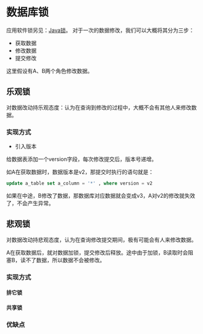 # 数据库锁

应用软件锁另见：[Java锁](../../../软件开发/原理探析/Java锁.MD)。
对于一次的数据修改，我们可以大概将其分为三步：

* 获取数据
* 修改数据
* 提交修改

这里假设有A、B两个角色修改数据。

## 乐观锁

对数据改动持乐观态度：认为在查询到修改的过程中，大概不会有其他人来修改数据。

### 实现方式
* 引入版本

给数据表添加一个version字段，每次修改提交后，版本号递增。

如A在获取数据时，数据版本是v2，那提交时执行的语句就是：
```sql
update a_table set a_column = '*' , where version = v2
```

如果在中途，B修改了数据，那数据库对应数据就会变成v3，A对v2的修改就失效了，不会产生异常。

## 悲观锁

对数据改动持悲观态度，认为在查询修改提交期间，极有可能会有人来修改数据。

A在获取数据后，就对数据加锁，提交修改后释放。途中由于加锁，B读取时会阻塞B，读不了数据，所以数据不会被修改。 

### 实现方式

#### 排它锁

#### 共享锁

### 优缺点
